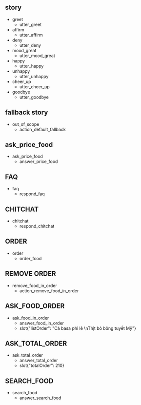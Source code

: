 ## story 
* greet
  - utter_greet
* affirm  
  - utter_affirm
* deny
  - utter_deny
* mood_great
  - utter_mood_great
* happy
  - utter_happy
* unhappy
  - utter_unhappy
* cheer_up
  - utter_cheer_up
* goodbye
  - utter_goodbye

## fallback story
* out_of_scope
  - action_default_fallback

## ask_price_food
* ask_price_food
  - answer_price_food

## FAQ
* faq
   - respond_faq

## CHITCHAT
* chitchat
   - respond_chitchat

## ORDER 
* order
   - order_food

## REMOVE ORDER
* remove_food_in_order
   - action_remove_food_in_order

## ASK_FOOD_ORDER
* ask_food_in_order
   - answer_food_in_order
   - slot{"listOrder": "Cá basa phi lê \nThịt bò bông tuyết Mỹ"}

## ASK_TOTAL_ORDER
* ask_total_order
   - answer_total_order
   - slot{"totalOrder": 210}

## SEARCH_FOOD
* search_food
   - answer_search_food

